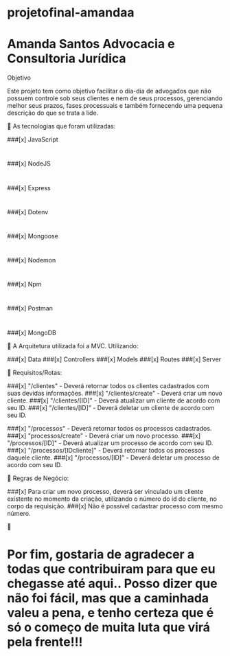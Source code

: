 # projetofinal-amandaa


 # Amanda Santos Advocacia e Consultoria Jurídica



Objetivo

Este projeto tem como objetivo facilitar o dia-dia de advogados que não possuem controle sob seus clientes e nem de seus processos, gerenciando melhor seus prazos, fases processuais e também fornecendo uma pequena descrição do que se trata a lide.


:triangular_flag_on_post: As tecnologias que foram utilizadas:


###[x] JavaScript
#
###[x] NodeJS
#
###[x] Express
#
###[x] Dotenv
#
###[x] Mongoose
#
###[x] Nodemon
#
###[x] Npm
#
###[x] Postman
#
###[x] MongoDB

:triangular_flag_on_post: A Arquitetura utilizada foi a MVC. Utilizando:

###[x] Data
###[x] Controllers
###[x] Models
###[x] Routes
###[x] Server 

:triangular_flag_on_post: Requisitos/Rotas:

###[x] "/clientes" - Deverá retornar todos os clientes cadastrados com suas devidas informações.
###[x] "/clientes/create" - Deverá criar um novo cliente.
###[x] "/clientes/[ID]" - Deverá atualizar um cliente de acordo com seu ID.
###[x] "/clientes/[ID]" - Deverá deletar um cliente de acordo com seu ID.

###[x] "/processos" - Deverá retornar todos os processos cadastrados.
###[x] "processos/create" - Deverá criar um novo processo.
###[x] "/processos/[ID]" - Deverá atualizar um processo de acordo com seu ID.
###[x] "/processos/[IDcliente]" - Deverá retornar todos os processos daquele cliente.
###[x] "/processos/[ID]" - Deverá deletar um processo de acordo com seu ID.


:triangular_flag_on_post: Regras de Negócio: 

###[x] Para criar um novo processo, deverá ser vinculado um cliente existente no momento da criação, utilizando o número do id do cliente, no corpo da requisição.
###[x] Não é possível cadastrar processo com mesmo número.












:love_letter: 

# Por fim, gostaria de agradecer a todas que contribuiram para que eu chegasse até aqui.. Posso dizer que não foi fácil, mas que a caminhada valeu a pena, e tenho certeza que é só o começo de muita luta que virá pela frente!!!



